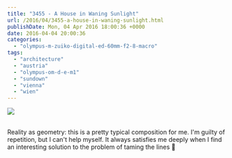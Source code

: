 ```yaml
---
title: "3455 - A House in Waning Sunlight"
url: /2016/04/3455-a-house-in-waning-sunlight.html
publishDate: Mon, 04 Apr 2016 18:00:36 +0000
date: 2016-04-04 20:00:36
categories: 
  - "olympus-m-zuiko-digital-ed-60mm-f2-8-macro"
tags: 
  - "architecture"
  - "austria"
  - "olympus-om-d-e-m1"
  - "sundown"
  - "vienna"
  - "wien"
---
```

<div class="container">
<div class="center"><a target="_blank" href="https://d25zfm9zpd7gm5.cloudfront.net/1200x1200/2015/20151124_141746_lr.jpg"><img class="webfeedsFeaturedVisual" src="https://d25zfm9zpd7gm5.cloudfront.net/0600x0600/2015/20151124_141746_lr.jpg" /></a></div>
</div>
<br />

Reality as geometry: this is a pretty typical composition for me. I'm guilty of repetition, but I can't help myself. It always satisfies me deeply when I find an interesting solution to the problem of taming the lines 🙂
